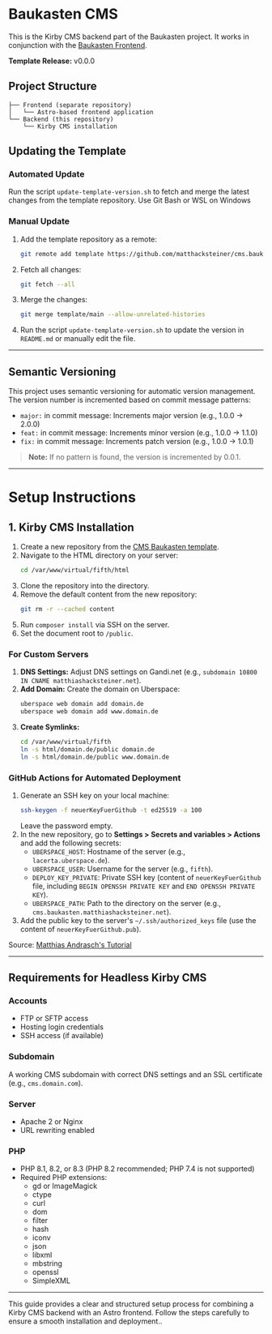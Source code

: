 # Baukasten CMS

This is the Kirby CMS backend part of the Baukasten project. It works in conjunction with the [Baukasten Frontend](https://github.com/matthacksteiner/baukasten).

**Template Release:** v0.0.0

## Project Structure

```
├── Frontend (separate repository)
│   └── Astro-based frontend application
└── Backend (this repository)
    └── Kirby CMS installation
```

## Updating the Template

### Automated Update

Run the script `update-template-version.sh` to fetch and merge the latest changes from the template repository. Use Git Bash or WSL on Windows

### Manual Update

1. Add the template repository as a remote:
   ```bash
   git remote add template https://github.com/matthacksteiner/cms.baukasten
   ```
2. Fetch all changes:
   ```bash
   git fetch --all
   ```
3. Merge the changes:
   ```bash
   git merge template/main --allow-unrelated-histories
   ```
4. Run the script `update-template-version.sh` to update the version in `README.md` or manually edit the file.

---

## Semantic Versioning

This project uses semantic versioning for automatic version management. The version number is incremented based on commit message patterns:

- `major:` in commit message: Increments major version (e.g., 1.0.0 -> 2.0.0)
- `feat:` in commit message: Increments minor version (e.g., 1.0.0 -> 1.1.0)
- `fix:` in commit message: Increments patch version (e.g., 1.0.0 -> 1.0.1)

> **Note:** If no pattern is found, the version is incremented by 0.0.1.

---

# Setup Instructions

## 1. Kirby CMS Installation

1. Create a new repository from the [CMS Baukasten template](https://github.com/matthacksteiner/cms.baukasten).
2. Navigate to the HTML directory on your server:
   ```bash
   cd /var/www/virtual/fifth/html
   ```
3. Clone the repository into the directory.
4. Remove the default content from the new repository:
   ```bash
   git rm -r --cached content
   ```
5. Run `composer install` via SSH on the server.
6. Set the document root to `/public`.

### For Custom Servers

1. **DNS Settings:** Adjust DNS settings on Gandi.net (e.g., `subdomain 10800 IN CNAME matthiashacksteiner.net`).
2. **Add Domain:** Create the domain on Uberspace:
   ```bash
   uberspace web domain add domain.de
   uberspace web domain add www.domain.de
   ```
3. **Create Symlinks:**
   ```bash
   cd /var/www/virtual/fifth
   ln -s html/domain.de/public domain.de
   ln -s html/domain.de/public www.domain.de
   ```

### GitHub Actions for Automated Deployment

1. Generate an SSH key on your local machine:
   ```bash
   ssh-keygen -f neuerKeyFuerGithub -t ed25519 -a 100
   ```
   Leave the password empty.
2. In the new repository, go to **Settings > Secrets and variables > Actions** and add the following secrets:
   - `UBERSPACE_HOST`: Hostname of the server (e.g., `lacerta.uberspace.de`).
   - `UBERSPACE_USER`: Username for the server (e.g., `fifth`).
   - `DEPLOY_KEY_PRIVATE`: Private SSH key (content of `neuerKeyFuerGithub` file, including `BEGIN OPENSSH PRIVATE KEY` and `END OPENSSH PRIVATE KEY`).
   - `UBERSPACE_PATH`: Path to the directory on the server (e.g., `cms.baukasten.matthiashacksteiner.net`).
3. Add the public key to the server's `~/.ssh/authorized_keys` file (use the content of `neuerKeyFuerGithub.pub`).

Source: [Matthias Andrasch's Tutorial](https://matthias-andrasch.eu/2021/tutorial-webseite-mittels-github-actions-deployment-zu-uberspace-uebertragen-rsync/)

---

## Requirements for Headless Kirby CMS

### Accounts

- FTP or SFTP access
- Hosting login credentials
- SSH access (if available)

### Subdomain

A working CMS subdomain with correct DNS settings and an SSL certificate (e.g., `cms.domain.com`).

### Server

- Apache 2 or Nginx
- URL rewriting enabled

### PHP

- PHP 8.1, 8.2, or 8.3 (PHP 8.2 recommended; PHP 7.4 is not supported)
- Required PHP extensions:
  - gd or ImageMagick
  - ctype
  - curl
  - dom
  - filter
  - hash
  - iconv
  - json
  - libxml
  - mbstring
  - openssl
  - SimpleXML

---

This guide provides a clear and structured setup process for combining a Kirby CMS backend with an Astro frontend. Follow the steps carefully to ensure a smooth installation and deployment..

